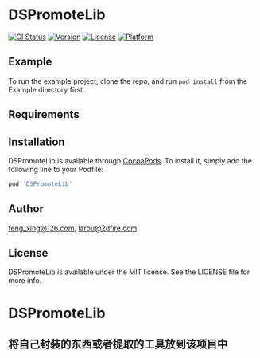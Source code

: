 # DSPromoteLib

[![CI Status](https://img.shields.io/travis/feng_xing@126.com/DSPromoteLib.svg?style=flat)](https://travis-ci.org/feng_xing@126.com/DSPromoteLib)
[![Version](https://img.shields.io/cocoapods/v/DSPromoteLib.svg?style=flat)](https://cocoapods.org/pods/DSPromoteLib)
[![License](https://img.shields.io/cocoapods/l/DSPromoteLib.svg?style=flat)](https://cocoapods.org/pods/DSPromoteLib)
[![Platform](https://img.shields.io/cocoapods/p/DSPromoteLib.svg?style=flat)](https://cocoapods.org/pods/DSPromoteLib)

## Example

To run the example project, clone the repo, and run `pod install` from the Example directory first.

## Requirements

## Installation

DSPromoteLib is available through [CocoaPods](https://cocoapods.org). To install
it, simply add the following line to your Podfile:

```ruby
pod 'DSPromoteLib'
```

## Author

feng_xing@126.com, larou@2dfire.com

## License

DSPromoteLib is available under the MIT license. See the LICENSE file for more info.
# DSPromoteLib
## 将自己封装的东西或者提取的工具放到该项目中
